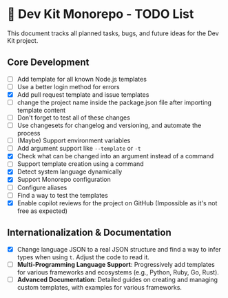 # 🚀 Dev Kit Monorepo - TODO List

This document tracks all planned tasks, bugs, and future ideas for the Dev Kit project.

## Core Development

- [ ] Add template for all known Node.js templates
- [ ] Use a better login method for errors
- [x] Add pull request template and issue templates
- [ ] change the project name inside the package.json file after importing template content
- [ ] Don't forget to test all of these changes
- [ ] Use changesets for changelog and versioning, and automate the process
- [ ] (Maybe) Support environment variables
- [ ] Add argument support like `--template` or `-t`
- [x] Check what can be changed into an argument instead of a command
- [ ] Support template creation using a command
- [x] Detect system language dynamically
- [x] Support Monorepo configuration
- [ ] Configure aliases
- [ ] Find a way to test the templates
- [x] Enable copilot reviews for the project on GitHub (Impossible as it's not free as expected)

## Internationalization & Documentation

- [x] Change language JSON to a real JSON structure and find a way to infer types when using `t`. Adjust the code to read it.
- [ ] **Multi-Programming Language Support**: Progressively add templates for various frameworks and ecosystems (e.g., Python, Ruby, Go, Rust).
- [ ] **Advanced Documentation**: Detailed guides on creating and managing custom templates, with examples for various frameworks.
